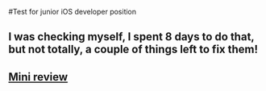 #Test for junior iOS developer position
## I was checking myself, I spent 8 days to do that, but not totally, a couple of things left to fix them!
## [Mini review](https://disk.yandex.ru/d/FAXoKFfUVa7xxQ)
